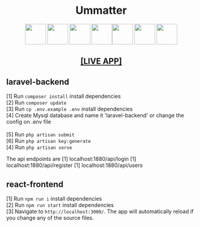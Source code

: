<h1 align="center">
 Ummatter</h1>

<div align="center"> <img height="55" src="https://miro.medium.com/max/1400/1*m0s2io11J82PR7miqan92w.png"/> <img width="55" src="https://raw.githubusercontent.com/gilbarbara/logos/master/logos/bootstrap.svg"/> <img width="55" src="https://seeklogo.com/images/N/nodejs-logo-FBE122E377-seeklogo.com.png"/> <img width="55" src="https://cdn4.iconfinder.com/data/icons/logos-3/600/React.js_logo-512.png"/><img height="55" src="https://raw.githubusercontent.com/gilbarbara/logos/master/logos/javascript.svg"/> <img height="55" src="https://redux.js.org/img/redux-logo-landscape.png"/> <img width="55" src="https://1000logos.net/wp-content/uploads/2020/08/MySQL-Logo.png"/> </div>

<h2 align="center">
  <a href=https://umatterph.herokuapp.com/">[LIVE APP]</a>
</h2>

## laravel-backend
[1] Run `composer install` install dependencies <br/>
[2] Run `composer update` <br/>
[3] Run `cp .env.example .env` install dependencies<br/>
[4] Create Mysql database and name it 'laravel-backend' or change the config on .env file<br/>                                           
[5] Run `php artisan submit` <br/>
[6] Run `php artisan key:generate` <br/>
[4] Run `php artisan serve` <br/>
                                           
The api endpoints are
[1] localhost:1880/api/login
[1] localhost:1880/api/register
[1] localhost:1880/api/users                                                                                
                                           
## react-frontend
[1] Run `npm run i` install dependencies <br/>
[2] Run `npm run start` install dependencies<br/>
[3] Navigate to `http://localhost:3000/`. The app will automatically reload if you change any of the source files.                                           
